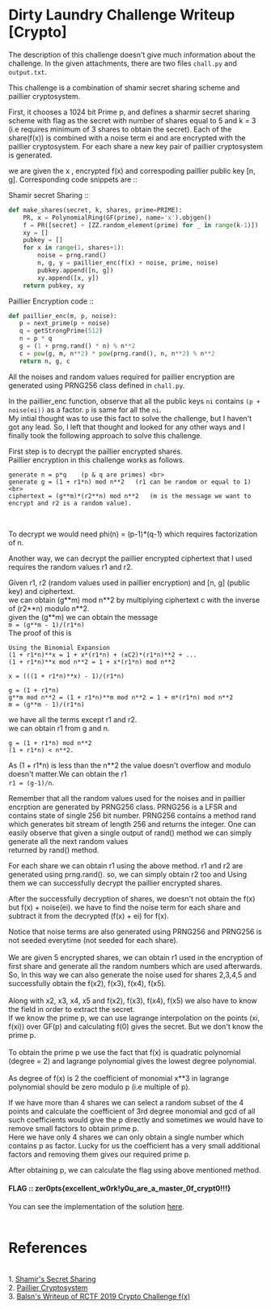 <h1> Dirty Laundry Challenge Writeup [Crypto] </h1>

The description of this challenge doesn't give much information about the challenge. In the given attachments, there are two
files `chall.py` and `output.txt`.

This challenge is a combination of shamir secret sharing scheme and paillier cryptosystem.

First, it chooses a 1024 bit Prime p, and defines a sharmir secret sharing scheme with flag as the secret with number of shares
equal to 5 and k = 3 (i.e requires minimum of 3 shares to obtain the secret). Each of the share(f(x)) is combined with a noise
term ei and are encrypted with the paillier cryptosystem. For each share a new key pair of paillier cryptosystem is generated.

we are given the x , encrypted f(x) and correspoding paillier public key \[n, g\].
Corresponding code snippets are ::

Shamir secret Sharing ::
```python
def make_shares(secret, k, shares, prime=PRIME):
    PR, x = PolynomialRing(GF(prime), name='x').objgen()
    f = PR([secret] + [ZZ.random_element(prime) for _ in range(k-1)])
    xy = []
    pubkey = []
    for x in range(1, shares+1):
        noise = prng.rand()
        n, g, y = paillier_enc(f(x) + noise, prime, noise)
        pubkey.append([n, g])
        xy.append([x, y])
    return pubkey, xy
```
 Paillier Encryption code ::
 ```python
 def paillier_enc(m, p, noise):
    p = next_prime(p + noise)
    q = getStrongPrime(512)
    n = p * q
    g = (1 + prng.rand() * n) % n**2
    c = pow(g, m, n**2) * pow(prng.rand(), n, n**2) % n**2
    return n, g, c
```

All the noises and random values required for paillier encryption are generated using PRNG256 class defined in `chall.py`.

In the paillier_enc function, observe that all the public keys `ni` contains `(p + noise(ei))` as a factor. `p` is same for all the
`ni`. <br> 
My intial thought was to use this fact to solve the challenge, but I haven't got any lead. So, I left that thought and looked for any other ways and I finally took the following approach to solve this challenge.

First step is to decrypt the paillier encrypted shares.<br>
Paillier encryption in this challenge works as follows.

```
generate n = p*q    (p & q are primes) <br>
generate g = (1 + r1*n) mod n**2   (r1 can be random or equal to 1) <br>
ciphertext = (g**m)*(r2**n) mod n**2   (m is the message we want to encrypt and r2 is a random value). 
```
<br>

To decrypt we would need phi(n) = (p-1)\*(q-1) which requires factorization of n.

Another way, we can decrypt the paillier encrypted ciphertext that I used requires the random values r1 and r2.

Given r1, r2 (random values used in paillier encryption) and \[n, g\] (public key) and ciphertext. <br>
we can obtain (g\**m) mod n\**2 by multiplying ciphertext c with the inverse of (r2\**n) modulo n\**2. <br>
given the (g\**m) we can obtain the message <br>
`m = (g**m - 1)/(r1*n)` <br>
The proof of this is <br>
```
Using the Binomial Expansion 
(1 + r1*n)**x = 1 + x*(r1*n) + (xC2)*(r1*n)**2 + ...
(1 + r1*n)**x mod n**2 = 1 + x*(r1*n) mod n**2

x = (((1 + r1*n)**x) - 1)/(r1*n)

g = (1 + r1*n) 
g**m mod n**2 = (1 + r1*n)**m mod n**2 = 1 + m*(r1*n) mod n**2
m = (g**m - 1)/(r1*n)
```

we have all the terms except r1 and r2. <br>
we can obtain r1 from g and n. <br>

```
g = (1 + r1*n) mod n**2 
(1 + r1*n) < n**2. 
```
As (1 + r1\*n) is less than the n\**2 the value doesn't overflow and modulo doesn't matter.We can obtain the r1 <br>
`r1 = (g-1)/n`.

Remember that all the random values used for the noises and in paillier encrption are generated by PRNG256 class.
PRNG256 is a LFSR and contains state of single 256 bit number. PRNG256 contains a method rand which generates bit stream of 
length 256 and returns the integer.
One can easily observe that given a single output of rand() method we can simply generate all the next random values <br>
returned by rand() method. <br>

For each share we can obtain r1 using the above method. r1 and r2 are generated using prng.rand(). so, we can simply obtain
r2 too and Using them we can successfully decrypt the paillier encrypted shares.

After the successfully decryption of shares, we doesn't not obtain the f(x) but f(x) + noise(ei). we have to find the noise term for each share and subtract it from the decrypted (f(x) + ei) for f(x).

Notice that noise terms are also generated using PRNG256 and PRNG256 is not seeded everytime (not seeded for each share).
<br><br>
We are given 5 encrypted shares, we can obtain r1 used in the encryption of first share and generate all the random numbers
which are used afterwards. So, In this way we can also generate the noise used for shares 2,3,4,5 and successfully obtain the f(x2), f(x3), f(x4), f(x5).
<br><br>
Along with x2, x3, x4, x5 and f(x2), f(x3), f(x4), f(x5) we also have to know the field in order to extract the secret.<br>
If we know the prime p, we can use lagrange interpolation on the points (xi, f(xi)) over GF(p) and calculating f(0) gives
the secret.
But we don't know the prime p.<br><br>
To obtain the prime p we use the fact that f(x) is quadratic polynomial (degree = 2) and lagrange polynomial gives the lowest
degree polynomial.<br><br>
As degree of f(x) is 2 the coefficient of monomial x\**3 in lagrange polynomial should be zero modulo p 
(i.e multiple of p).

If we have more than 4 shares we can select a random subset of the 4 points and calculate the coefficient of 3rd degree monomial and gcd of all such coefficients would give the p directly and sometimes we would have to remove small factors to obtain prime p.<br>
Here we have only 4 shares we can only obtain a single number which contains p as factor. Lucky for us the coefficient has a very small
additional factors and removing them gives our required prime p.

After obtaining p, we can calculate the flag using above mentioned method.

<h4> FLAG :: zer0pts{excellent_w0rk!y0u_are_a_master_0f_crypt0!!!} </h4>

You can see the implementation of the solution [here](https://github.com/S3v3ru5/CTF-writeups/blob/master/zer0pts/dirty%20laundry/solve.sage).<br><br>
<h1> References </h1><br>
1. <a href="https://en.wikipedia.org/wiki/Shamir%27s_Secret_Sharing"> Shamir's Secret Sharing </a><br>
2. <a href="https://en.wikipedia.org/wiki/Paillier_cryptosystem"> Paillier Cryptosystem </a><br>
3. <a href="https://balsn.tw/ctf_writeup/20190518-rctf2019/#f(x)"> Balsn's Writeup of RCTF 2019 Crypto Challenge f(x) </a><br>
